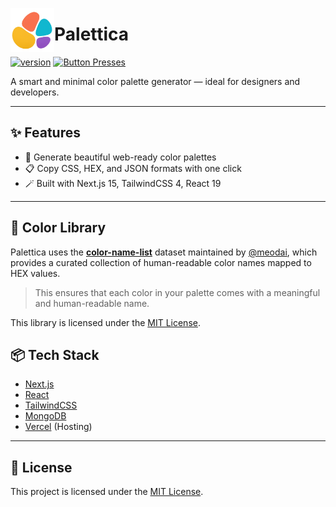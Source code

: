 <img 
  height='70px' 
  width='70px' 
  align='left'
  src='https://github.com/LieutAshe/palettica/blob/main/public/logo.png' 
/>

# Palettica

[![version](https://img.shields.io/badge/version-0.1.0-blue.svg)](https://github.com/LieutAshe/palettica)
[![Button Presses](https://img.shields.io/endpoint?url=https://palettica.vercel.app/api/button-count)](https://palettica.vercel.app)

A smart and minimal color palette generator — ideal for designers and developers.

---

## ✨ Features

- 🎨 Generate beautiful web-ready color palettes
- 📋 Copy CSS, HEX, and JSON formats with one click
- 🪄 Built with Next.js 15, TailwindCSS 4, React 19

---

## 📗 Color Library

Palettica uses the [**color-name-list**](https://github.com/meodai/color-names) dataset maintained by [@meodai](https://github.com/meodai), which provides a curated collection of human-readable color names mapped to HEX values.

> This ensures that each color in your palette comes with a meaningful and human-readable name.

This library is licensed under the [MIT License](https://github.com/meodai/color-names/blob/main/LICENSE).


## 📦 Tech Stack

- [Next.js](https://nextjs.org/)
- [React](https://react.dev/)
- [TailwindCSS](https://tailwindcss.com/)
- [MongoDB](https://www.mongodb.com/)
- [Vercel](https://vercel.com/) (Hosting)

---

## 📄 License

This project is licensed under the [MIT License](./LICENSE).
